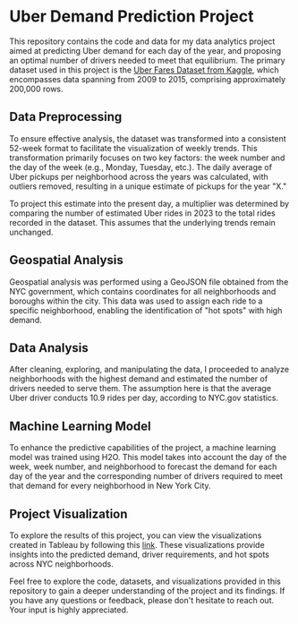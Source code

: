 # Uber Demand Prediction Project

This repository contains the code and data for my data analytics project aimed at predicting Uber demand for each day of the year, and proposing an optimal number of drivers needed to meet that equilibrium. The primary dataset used in this project is the [Uber Fares Dataset from Kaggle](https://www.kaggle.com/datasets/yasserh/uber-fares-dataset), which encompasses data spanning from 2009 to 2015, comprising approximately 200,000 rows.

## Data Preprocessing

To ensure effective analysis, the dataset was transformed into a consistent 52-week format to facilitate the visualization of weekly trends. This transformation primarily focuses on two key factors: the week number and the day of the week (e.g., Monday, Tuesday, etc.). The daily average of Uber pickups per neighborhood across the years was calculated, with outliers removed, resulting in a unique estimate of pickups for the year "X."

To project this estimate into the present day, a multiplier was determined by comparing the number of estimated Uber rides in 2023 to the total rides recorded in the dataset. This assumes that the underlying trends remain unchanged.

## Geospatial Analysis

Geospatial analysis was performed using a GeoJSON file obtained from the NYC government, which contains coordinates for all neighborhoods and boroughs within the city. This data was used to assign each ride to a specific neighborhood, enabling the identification of "hot spots" with high demand.

## Data Analysis

After cleaning, exploring, and manipulating the data, I proceeded to analyze neighborhoods with the highest demand and estimated the number of drivers needed to serve them. The assumption here is that the average Uber driver conducts 10.9 rides per day, according to NYC.gov statistics.

## Machine Learning Model

To enhance the predictive capabilities of the project, a machine learning model was trained using H2O. This model takes into account the day of the week, week number, and neighborhood to forecast the demand for each day of the year and the corresponding number of drivers required to meet that demand for every neighborhood in New York City.

## Project Visualization

To explore the results of this project, you can view the visualizations created in Tableau by following this [link](https://public.tableau.com/app/profile/rodrigo.gutierrez.garcia/viz/UberDemandModelNYC/Story1?publish=yes). These visualizations provide insights into the predicted demand, driver requirements, and hot spots across NYC neighborhoods.

Feel free to explore the code, datasets, and visualizations provided in this repository to gain a deeper understanding of the project and its findings. If you have any questions or feedback, please don't hesitate to reach out. Your input is highly appreciated.
